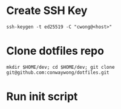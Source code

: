 # Create SSH Key

`ssh-keygen -t ed25519 -C "cwong@<host>"`

# Clone dotfiles repo

`mkdir $HOME/dev; cd $HOME/dev; git clone git@github.com:conwaywong/dotfiles.git`

# Run init script
